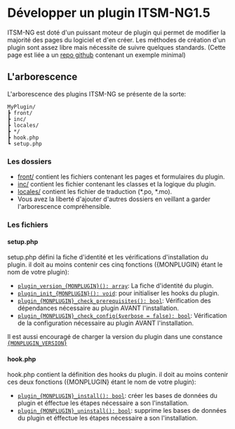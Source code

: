 # Développer un plugin ITSM-NG1.5

ITSM-NG est doté d'un puissant moteur de plugin qui permet de modifier la majorité des pages du logiciel et d'en créer.
Les méthodes de création d'un plugin sont assez libre mais nécessite de suivre quelques standards.
(Cette page est liée a un [repo github](https://github.com/AntoineLemarchand/examplePlugin) contenant un exemple minimal)

## L'arborescence
L'arborescence des plugins ITSM-NG se présente de la sorte:
```
MyPlugin/
┣ front/
┣ inc/
┣ locales/
┣ */
┣ hook.php
┗ setup.php
```

### Les dossiers
* [front/](https://github.com/AntoineLemarchand/examplePlugin/tree/main/front) contient les fichiers contenant les pages et formulaires du plugin.
* [inc/](https://github.com/AntoineLemarchand/examplePlugin/tree/main/inc) contient les fichier contenant les classes et la logique du plugin.
* [locales/](https://github.com/AntoineLemarchand/examplePlugin/tree/main/locales) contient les fichier de traduction (*.po, *.mo).
* Vous avez la liberté d'ajouter d'autres dossiers en veillant a garder l'arborescence compréhensible.

### Les fichiers

#### setup.php
setup.php défini la fiche d'identité et les vérifications d'installation du plugin.
il doit au moins contenir ces cinq fonctions ({MONPLUGIN} étant le nom de votre plugin):

* [`plugin_version_{MONPLUGIN}(): array`](https://github.com/AntoineLemarchand/examplePlugin/blob/main/setup.php#L40): La fiche d'identité du plugin.
* [`plugin_init_{MONPLUGIN}(): void`](https://github.com/AntoineLemarchand/examplePlugin/blob/main/setup.php#L81): pour initialiser les hooks du plugin.
* [`plugin_{MONPLUGIN}_check_prerequisites(): bool`](https://github.com/AntoineLemarchand/examplePlugin/blob/main/setup.php#L63): Vérification des dépendances nécessaire au plugin AVANT l'installation.
* [`plugin_{MONPLUGIN}_check_config($verbose = false): bool`](https://github.com/AntoineLemarchand/examplePlugin/blob/main/setup.php#L72): Vérification de la configuration nécessaire au plugin AVANT l'installation.

Il est aussi encouragé de charger la version du plugin dans une constance [`{MONPLUGIN_VERSION}`](https://github.com/AntoineLemarchand/examplePlugin/blob/main/setup.php#L30)

#### hook.php
hook.php contient la définition des hooks du plugin.
il doit au moins contenir ces deux fonctions ({MONPLUGIN} étant le nom de votre plugin):

* [`plugin_{MONPLUGIN}_install(): bool`](https://github.com/AntoineLemarchand/examplePlugin/blob/main/hook.php#L31): créer les bases de données du plugin et éffectue les étapes nécessaire a son l'installation.
* [`plugin_{MONPLUGIN}_uninstall(): bool`](https://github.com/AntoineLemarchand/examplePlugin/blob/main/hook.php#L40): supprime les bases de données du plugin et éffectue les étapes nécessaire a son l'installation.
